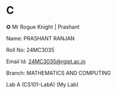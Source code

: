 # C
✪ Mr Rogue Knight | Prashant 

Name: PRASHANT RANJAN

Roll No: 24MC3035

Email Id: 24MC3035@rgipt.ac.in

Branch: MATHEMATICS AND COMPUTING

Lab A (CS101-LabA) (My Lab) 
